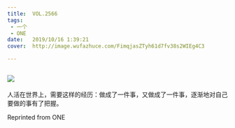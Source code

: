 ```yaml
---
title:	VOL.2566
tags:
 - 一个
 - ONE
date:	2019/10/16 1:39:21
cover:	http://image.wufazhuce.com/FimqjasZTyh61d7fv38s2WIEg4C3

---
```

![](http://image.wufazhuce.com/FimqjasZTyh61d7fv38s2WIEg4C3)
---

人活在世界上，需要这样的经历：做成了一件事，又做成了一件事，逐渐地对自己要做的事有了把握。
 
Reprinted from ONE
